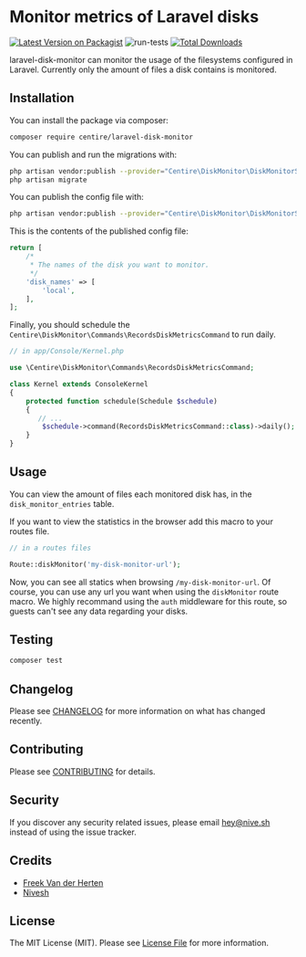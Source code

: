 # Monitor metrics of Laravel disks

[![Latest Version on Packagist](https://img.shields.io/packagist/v/centire/laravel-disk-monitor.svg?style=flat-square)](https://packagist.org/packages/centire/laravel-disk-monitor)
![run-tests](https://github.com/niveshsaharan/laravel-disk-monitor/workflows/Tests/badge.svg)
[![Total Downloads](https://img.shields.io/packagist/dt/centire/laravel-disk-monitor.svg?style=flat-square)](https://packagist.org/packages/centire/laravel-disk-monitor)

laravel-disk-monitor can monitor the usage of the filesystems configured in Laravel. Currently only the amount of files a disk contains is monitored.

## Installation

You can install the package via composer:

```bash
composer require centire/laravel-disk-monitor
```

You can publish and run the migrations with:

```bash
php artisan vendor:publish --provider="Centire\DiskMonitor\DiskMonitorServiceProvider" --tag="migrations"
php artisan migrate
```

You can publish the config file with:
```bash
php artisan vendor:publish --provider="Centire\DiskMonitor\DiskMonitorServiceProvider" --tag="config"
```

This is the contents of the published config file:

```php
return [
    /*
     * The names of the disk you want to monitor.
     */
    'disk_names' => [
        'local',
    ],
];
```

Finally, you should schedule the `Centire\DiskMonitor\Commands\RecordsDiskMetricsCommand` to run daily.

```php
// in app/Console/Kernel.php

use \Centire\DiskMonitor\Commands\RecordsDiskMetricsCommand;

class Kernel extends ConsoleKernel
{
    protected function schedule(Schedule $schedule)
    {
       // ...
        $schedule->command(RecordsDiskMetricsCommand::class)->daily();
    }
}

```

## Usage

You can view the amount of files each monitored disk has, in the `disk_monitor_entries` table.

If you want to view the statistics in the browser add this macro to your routes file.

```php
// in a routes files

Route::diskMonitor('my-disk-monitor-url');
```

Now, you can see all statics when browsing `/my-disk-monitor-url`. Of course, you can use any url you want when using the `diskMonitor` route macro. We highly recommand using the `auth` middleware for this route, so guests can't see any data regarding your disks.

## Testing

``` bash
composer test
```

## Changelog

Please see [CHANGELOG](CHANGELOG.md) for more information on what has changed recently.

## Contributing

Please see [CONTRIBUTING](CONTRIBUTING.md) for details.

## Security

If you discover any security related issues, please email hey@nive.sh instead of using the issue tracker.

## Credits

- [Freek Van der Herten](https://github.com/freekmurze)
- [Nivesh](https://github.com/niveshsaharan)

## License

The MIT License (MIT). Please see [License File](LICENSE.md) for more information.
